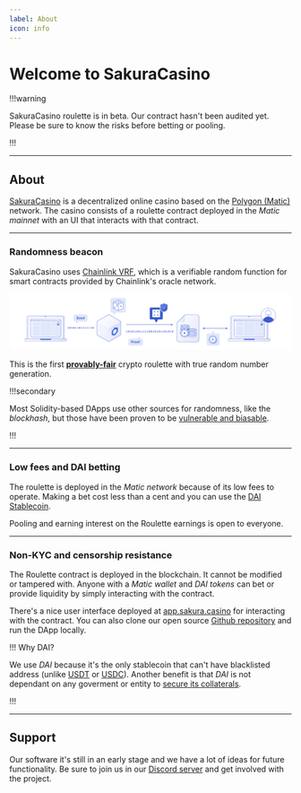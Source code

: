 ```yaml
---
label: About
icon: info
---
```

# Welcome to SakuraCasino

!!!warning

SakuraCasino roulette is in beta. Our contract hasn't been audited yet. Please be sure to know the risks before betting or pooling.

!!!

---

## About

[SakuraCasino](https://sakura.casino) is a decentralized online casino based on the [Polygon (Matic)](https://polygon.technology/) network.
The casino consists of a roulette contract deployed in the *Matic mainnet* with an UI that interacts with that contract.

---

### Randomness beacon

SakuraCasino uses [Chainlink VRF](https://chain.link/solutions/chainlink-vrf), which is a verifiable random function for smart contracts provided by Chainlink's oracle network.

![](assets/chainlink_vrf_graphic.svg)

This is the first [**provably-fair**](https://en.wikipedia.org/wiki/Provably_fair_algorithm) crypto roulette with true random number generation.

!!!secondary

Most Solidity-based DApps use other sources for randomness, like the *blockhash*, but those have been proven to be [vulnerable and biasable](https://betterprogramming.pub/how-to-generate-truly-random-numbers-in-solidity-and-blockchain-9ced6472dbdf).

!!!

---

### Low fees and DAI betting

The roulette is deployed in the *Matic network* because of its low fees to operate. Making a bet cost less than a cent and you can use the [DAI Stablecoin](https://makerdao.com/).

Pooling and earning interest on the Roulette earnings is open to everyone. 

---

### Non-KYC and censorship resistance

The Roulette contract is deployed in the blockchain. It cannot be modified or tampered with. Anyone with a *Matic wallet* and *DAI tokens* can bet or provide liquidity by simply interacting with the contract.

There's a nice user interface deployed at [app.sakura.casino](https://app.sakura.casino/) for interacting with the contract. You can also clone our open source [Github repository](https://github.com/sakuracasino/roulette-ui) and run the DApp locally.

!!! Why DAI?

We use *DAI* because it's the only stablecoin that can't have blacklisted address (unlike [USDT](https://www.theblockcrypto.com/linked/80249/tether-blacklist-addresses-ethereum) or [USDC](https://www.theblockcrypto.com/linked/102761/centre-consortium-blacklisted-seven-usdc-addresses-wednesday)). Another benefit is that *DAI* is not dependant on any goverment or entity to [secure its collaterals](https://makerdao.com/en/whitepaper/#collateral-assets).

!!!

---

## Support

Our software it's still in an early stage and we have a lot of ideas for future functionality. Be sure to join us in our [Discord server](https://discord.gg/DHux5uEvrJ) and get involved with the project.
